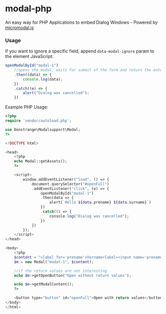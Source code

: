 # modal-php
An easy way for PHP Applications to embed Dialog Windows - Powered by [micromodal.js](https://github.com/ghosh/Micromodal)

### Usage
If you want to ignore a specific field, append `data-modal-ignore` param to the element
JavaScript:
```js
openModalById("modal-1")
    //opens the modal, waits for submit of the form and return the entered values
    .then((data) => {
        console.log(data);
    })
    .catch((e) => {
        alert("Dialog was cancelled");
    }) 
```

Example PHP Usage:
```php
<?php
require 'vendor/autoload.php';

use Donstrange\Modalsupport\Modal;
?>

<!DOCTYPE html>

<head>
    <?php
    echo Modal::getAssets();
    ?>

    <script>
        window.addEventListener("load", () => {
            document.querySelector("#openFull")
            .addEventListener("click", (e) => {
                openModalById("modal-1")
                .then(data => {
                    alert(`Hello ${data.prename} ${data.surname}`)
                })
                .catch(() => {
                    console.log("Dialog was cancelled");
                })
            })
        });
    </script>
</head>

<body>
    <?php
    $content = "<label for='prename'>Vorname<label><input name='prename'><br><label for='surname'>Nachname</label><input name='surname'>";
    $m = new Modal("modal-1", $content);

    //if the return values are not interesting
    echo $m->getOpenButton("Open without return values");

    echo $m->getModalContent();
    ?>

    <button type="button" id="openFull">Open with return values</button>
</body>
</html>
```